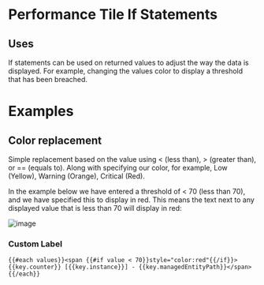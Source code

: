 # Performance Tile If Statements
## Uses

If statements can be used on returned values to adjust the way the data is displayed. For example, changing the values color to display a threshold that has been breached.


# Examples
## Color replacement
Simple replacement based on the value using < (less than), > (greater than), or == (equals to). Along with specifying our color, for example, Low (Yellow), Warning (Orange), Critical (Red).

In the example below we have entered a threshold of < 70 (less than 70), and we have specified this to display in red. This means the text next to any displayed value that is less than 70 will display in red:

![image](https://user-images.githubusercontent.com/50104140/126457666-a5d4852e-adfc-4f63-8887-53037e98ebb8.png)


### Custom Label

```
{{#each values}}<span {{#if value < 70}}style="color:red"{{/if}}>{{key.counter}} [{{key.instance}}] - {{key.managedEntityPath}}</span>{{/each}}
```


